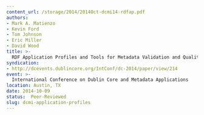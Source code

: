 ```yaml
---
content_url: /storage/2014/2014Oct-dcmi14-rdfap.pdf
authors:
- Mark A. Matienzo
- Kevin Ford
- Tom Johnson
- Eric Miller
- David Wood
title: >-
  RDF Application Profiles and Tools for Metadata Validation and Quality Control.
syndication:
- http://dcevents.dublincore.org/IntConf/dc-2014/paper/view/214
event: >-
  International Conference on Dublin Core and Metadata Applications
location: Austin, TX
date: 2014-10-09
status:  Peer-Reviewed
slug: dcmi-application-profiles
---
```

